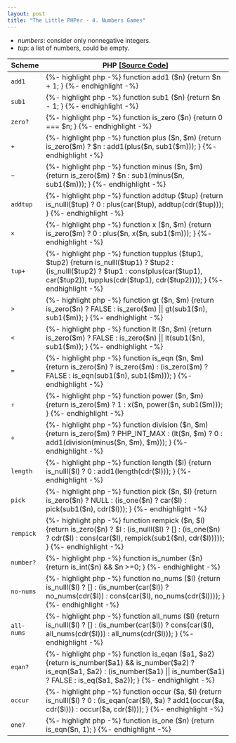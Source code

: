 ```yaml
---
layout: post
title: "The Little PHPer - 4. Numbers Games"
---
```


<ul>
<li>
<i>numbers</i>: consider only nonnegative integers.
</li>
<li>
<i>tup</i>: a list of numbers, could be empty.
</li>
</ul>

<table>
    <thead>
        <tr>
            <th>
                Scheme
            </th>
            <th>
                PHP <span class="sc-ref">[<a href="https://github.com/whitephp/the-little-phper/blob/master/src/chapter_4.php" target="_whitephp-ref">Source Code</a>]</span>
            </th>
        </tr>
    </thead>
    <tbody>
        <tr>
            <td class="primitive">
            <code>add1</code>
            </td>
            <td>
            {%- highlight php -%}
function add1
($n)
{return 
    $n + 1;
}
            {%- endhighlight -%}
            </td>
        </tr>
        <tr>
            <td class="primitive">
            <code>sub1</code>
            </td>
            <td>
            {%- highlight php -%}
function sub1
($n)
{return 
    $n - 1;
}
            {%- endhighlight -%}
            </td>
        </tr>
        <tr>
            <td class="primitive">
            <code>zero?</code>
            </td>
            <td>
            {%- highlight php -%}
function is_zero
($n)
{return 
    0 === $n;
}
            {%- endhighlight -%}
            </td>
        </tr>
        <tr>
            <td>
            <code>&plus;</code>
            </td>
            <td>
            {%- highlight php -%}
function plus
($n, $m)
{return
    is_zero($m) ? $n
    : add1(plus($n, sub1($m)));
}
            {%- endhighlight -%}
            </td>
        </tr>
        <tr>
            <td>
            <code>&minus;</code>
            </td>
            <td>
            {%- highlight php -%}
function minus
($n, $m)
{return
    is_zero($m) ? $n
    : sub1(minus($n, sub1($m)));
}
            {%- endhighlight -%}
            </td>
        </tr>
        <tr>
            <td>
            <code>addtup</code>
            </td>
            <td>
            {%- highlight php -%}
function addtup
($tup)
{return
    is_nulll($tup) ? 0
    : plus(car($tup), addtup(cdr($tup)));
}
            {%- endhighlight -%}
            </td>
        </tr>
        <tr>
            <td>
            <code>&times;</code>
            </td>
            <td>
            {%- highlight php -%}
function x
($n, $m)
{return
    is_zero($m) ? 0
    : plus($n, x($n, sub1($m)));
}
            {%- endhighlight -%}
            </td>
        </tr>
        <tr>
            <td>
            <code>tup&plus;</code>
            </td>
            <td>
            {%- highlight php -%}
function tupplus
($tup1, $tup2)
{return 
    is_nulll($tup1) ? $tup2
    : (is_nulll($tup2) ? $tup1
      : cons(plus(car($tup1), car($tup2)), 
             tupplus(cdr($tup1), cdr($tup2))));
}
            {%- endhighlight -%}
            </td>
        </tr>
        <tr>
            <td>
            <code>&gt;</code>
            </td>
            <td>
            {%- highlight php -%}
function gt
($n, $m)
{return
    is_zero($n) ? FALSE
    : is_zero($m) || gt(sub1($n), sub1($m));
}
            {%- endhighlight -%}
            </td>
        </tr>
        <tr>
            <td>
            <code>&lt;</code>
            </td>
            <td>
            {%- highlight php -%}
function lt
($n, $m)
{return
    is_zero($m) ? FALSE
    : is_zero($n) || lt(sub1($n), sub1($m));
}
            {%- endhighlight -%}
            </td>
        </tr>
        <tr>
            <td>
            <code>&equals;</code>
            </td>
            <td>
            {%- highlight php -%}
function is_eqn
($n, $m)
{return
    is_zero($n) ? is_zero($m)
    : (is_zero($m) ? FALSE
      : is_eqn(sub1($n), sub1($m)));
}
            {%- endhighlight -%}
            </td>
        </tr>
        <tr>
            <td>
            <code>&uarr;</code>
            </td>
            <td>
            {%- highlight php -%}
function power
($n, $m)
{return
    is_zero($m) ? 1
    : x($n, power($n, sub1($m)));
}
            {%- endhighlight -%}
            </td>
        </tr>
        <tr>
            <td>
            <code>&div;</code>
            </td>
            <td>
            {%- highlight php -%}
function division
($n, $m)
{return
    is_zero($m) ? PHP_INT_MAX
    : (lt($n, $m) ? 0
      : add1(division(minus($n, $m), $m)));
}
            {%- endhighlight -%}
            </td>
        </tr>
        <tr>
            <td>
            <code>length</code>
            </td>
            <td>
            {%- highlight php -%}
function length
($l)
{return
    is_nulll($l) ? 0
    : add1(length(cdr($l)));
}
            {%- endhighlight -%}
            </td>
        </tr>
        <tr>
            <td>
            <code>pick</code>
            </td>
            <td>
            {%- highlight php -%}
function pick
($n, $l)
{return
    is_zero($n) ? NULL
    : (is_one($n) ? car($l)
      : pick(sub1($n), cdr($l)));
}
            {%- endhighlight -%}
            </td>
        </tr>
        <tr>
            <td>
            <code>rempick</code>
            </td>
            <td>
            {%- highlight php -%}
function rempick
($n, $l)
{return
    is_zero($n) ? $l
    : (is_nulll($l) ? []
      : (is_one($n) ? cdr($l)
        : cons(car($l), rempick(sub1($n), cdr($l)))));
}
            {%- endhighlight -%}
            </td>
        </tr>
        <tr>
            <td class="primitive">
            <code>number?</code>
            </td>
            <td>
            {%- highlight php -%}
function is_number
($n)
{return
    is_int($n) && $n >=0;
}
            {%- endhighlight -%}
            </td>
        </tr>
        <tr>
            <td>
            <code>no-nums</code>
            </td>
            <td>
            {%- highlight php -%}
function no_nums
($l)
{return
    is_nulll($l) ? []
    : (is_number(car($l)) ? no_nums(cdr($l))
      : cons(car($l), no_nums(cdr($l))));
}
            {%- endhighlight -%}
            </td>
        </tr>
        <tr>
            <td>
            <code>all-nums</code>
            </td>
            <td>
            {%- highlight php -%}
function all_nums
($l)
{return
    is_nulll($l) ? []
    : (is_number(car($l)) ? cons(car($l), all_nums(cdr($l)))
      : all_nums(cdr($l)));
}
            {%- endhighlight -%}
            </td>
        </tr>
        <tr>
            <td>
            <code>eqan?</code>
            </td>
            <td>
            {%- highlight php -%}
function is_eqan
($a1, $a2)
{return 
    is_number($a1) && is_number($a2) ? is_eqn($a1, $a2)
    : (is_number($a1) || is_number($a1) ? FALSE
      : is_eq($a1, $a2));
}
            {%- endhighlight -%}
            </td>
        </tr>
        <tr>
            <td>
            <code>occur</code>
            </td>
            <td>
            {%- highlight php -%}
function occur
($a, $l)
{return
    is_nulll($l) ? 0
    : (is_eqan(car($l), $a) ? add1(occur($a, cdr($l)))
      : occur($a, cdr($l)));
}
            {%- endhighlight -%}
            </td>
        </tr>
        <tr>
            <td>
            <code>one?</code>
            </td>
            <td>
            {%- highlight php -%}
function is_one
($n)
{return
    is_eqn($n, 1);
}
            {%- endhighlight -%}
            </td>
        </tr>
    </tbody>
</table>
